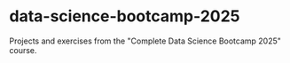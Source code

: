 # data-science-bootcamp-2025
Projects and exercises from the "Complete Data Science Bootcamp 2025" course.
